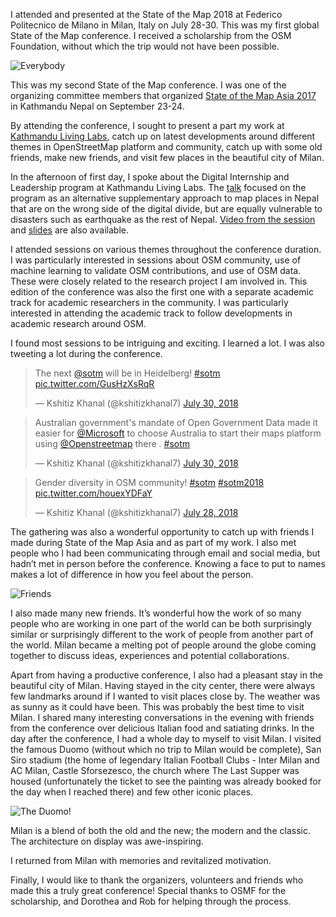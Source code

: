 I attended and presented at the State of the Map 2018 at Federico Politecnico de Milano in Milan, Italy on July 28-30. This was my first global State of the Map conference. I received a scholarship from the OSM Foundation, without which the trip would not have been possible. 

![Everybody](https://upload.wikimedia.org/wikipedia/commons/thumb/a/a1/State_of_the_Map_2018_Milano_day_1_53.jpg/800px-State_of_the_Map_2018_Milano_day_1_53.jpg)

This was my second State of the Map conference. I was one of the organizing committee members that organized [State of the Map Asia 2017](http://2017.stateofthemap.asia) in Kathmandu Nepal on September 23-24. 

By attending the conference, I sought to present a part my work at [Kathmandu Living Labs](http://kathmandulivinglabs.org), catch up on latest developments around different themes in OpenStreetMap platform and community, catch up with some old friends, make new friends, and visit few places in the beautiful city of Milan.

In the afternoon of first day, I spoke about the Digital Internship and Leadership program at Kathmandu Living Labs. The [talk](https://2018.stateofthemap.org/2018/T135-A_new_approach_to_garner_prolific_contribution_in_OpenStreetMap/) focused on the program as an alternative supplementary approach to map places in Nepal that are on the wrong side of the digital divide, but are equally vulnerable to disasters such as earthquake as the rest of Nepal. [Video from the session](https://www.youtube.com/embed/Cr9XTtwuvjg?start=15197) and [slides](https://docs.google.com/presentation/d/1pROUhGqcSvvImOBiDKBf8-xZOxXO5A0LNgmGpclZKgI/edit?usp=sharing) are also available.

I attended sessions on various themes throughout the conference duration. I was particularly interested in sessions about OSM community, use of machine learning to validate OSM contributions, and use of OSM data. These were closely related to the research project I am involved in. This edition of the conference was also the first one with a separate academic track for academic researchers in the community. I was particularly interested in attending the academic track to follow developments in academic research around OSM.

I found most sessions to be intriguing and exciting. I learned a lot. I was also tweeting a lot during the conference.  
<blockquote class="twitter-tweet" data-lang="en"><p lang="en" dir="ltr">The next <a href="https://twitter.com/sotm?ref_src=twsrc%5Etfw">@sotm</a> will be in Heidelberg! <a href="https://twitter.com/hashtag/sotm?src=hash&amp;ref_src=twsrc%5Etfw">#sotm</a> <a href="https://t.co/GusHzXsRqR">pic.twitter.com/GusHzXsRqR</a></p>&mdash; Kshitiz Khanal (@kshitizkhanal7) <a href="https://twitter.com/kshitizkhanal7/status/1023943231489359872?ref_src=twsrc%5Etfw">July 30, 2018</a></blockquote>
<script async src="https://platform.twitter.com/widgets.js" charset="utf-8"></script>

<blockquote class="twitter-tweet" data-lang="en"><p lang="en" dir="ltr">Australian government&#39;s mandate of Open Government Data made it easier for <a href="https://twitter.com/Microsoft?ref_src=twsrc%5Etfw">@Microsoft</a> to choose Australia to start their maps platform using <a href="https://twitter.com/openstreetmap?ref_src=twsrc%5Etfw">@Openstreetmap</a> there . <a href="https://twitter.com/hashtag/sotm?src=hash&amp;ref_src=twsrc%5Etfw">#sotm</a></p>&mdash; Kshitiz Khanal (@kshitizkhanal7) <a href="https://twitter.com/kshitizkhanal7/status/1023843190615560192?ref_src=twsrc%5Etfw">July 30, 2018</a></blockquote>
<script async src="https://platform.twitter.com/widgets.js" charset="utf-8"></script>

<blockquote class="twitter-tweet" data-lang="en"><p lang="en" dir="ltr">Gender diversity in OSM community! <a href="https://twitter.com/hashtag/sotm?src=hash&amp;ref_src=twsrc%5Etfw">#sotm</a> <a href="https://twitter.com/hashtag/sotm2018?src=hash&amp;ref_src=twsrc%5Etfw">#sotm2018</a> <a href="https://t.co/houexYDFaY">pic.twitter.com/houexYDFaY</a></p>&mdash; Kshitiz Khanal (@kshitizkhanal7) <a href="https://twitter.com/kshitizkhanal7/status/1023212373602119680?ref_src=twsrc%5Etfw">July 28, 2018</a></blockquote>
<script async src="https://platform.twitter.com/widgets.js" charset="utf-8"></script>

The gathering was also a wonderful opportunity to catch up with friends I made during State of the Map Asia and as part of my work. I also met people who I had been communicating through email and social media, but hadn’t met in person before the conference. Knowing a face to put to names makes a lot of difference in how you feel about the person. 

![Friends](https://lh3.googleusercontent.com/LYWA0e4QV4fjl0uPARoqy1W3y-qyOEjyAH3XcpOhuGl7bYLzbEGmaHf-rH1YoaMgx7GmXVmNzoCq6dXULiQO6MNPa20EVMQYUyIYviV6QhzMIkHzYICYBKJ-bBFS9WZAHdwn0AZ78WtnYNiuGypNXpLLjUl0e_sLe94yulMuuZbLmsqs8EH1IHPaPW9uxCALhU7UW1GXZELMZr8LYwc--r0FdNOAK3t8kGzUuD-ksx8S8q_EguX5S29gm1vTz4M1V94jNEJTLcH0ohsIAAqyM_-h1YyCPytFDWZ1XGmxUihIMDOuKn0o9RIaQMMfJPCtW2WHiobRgcpjcmBmxCEy8rPrRsL0O5jXnafv5LuNaCkl_AG4mLdvNH2qlYWwXbDnn3ZVA0y-2ugLImyCo0VQdx2yMpjEfpPRbPe0LVxDd-qvPKCSxJHgtONMDNPv-Z7Ho0unLHcsRr6_oAUF0WBIfMoAE6FwVrRs5xF8TwYTtofHTC-IlQkSLn0tDGvqbZYSHFzWcZBbK8-abvrfNm3suXeusMCrAK-aO5V8DGWF82HhX_-HWt-RGseTV2MOgAoyiwNEPj7Ynh8JDR3T4XdT4i5tt-xPH6-zO1Mm5Nyf=w1252-h938-no)

I also made many new friends. It’s wonderful how the work of so many people who are working in one part of the world can be both surprisingly similar or surprisingly different to the work of people from another part of the world. Milan became a melting pot of people around the globe coming together to discuss ideas, experiences and potential collaborations.   

Apart from having a productive conference, I also had a pleasant stay in the beautiful city of Milan. Having stayed in the city center, there were always few landmarks around if I wanted to visit places close by. The weather was as sunny as it could have been. This was probably the best time to visit Milan. I shared many interesting conversations in the evening with friends from the conference over delicious Italian food and satiating drinks. In the day after the conference, I had a whole day to myself to visit Milan. I visited the famous Duomo (without which no trip to Milan would be complete), San Siro stadium (the home of legendary Italian Football Clubs - Inter Milan and AC Milan, Castle Sforsezesco, the church where The Last Supper was housed (unfortunately the ticket to see the painting was already booked for the day when I reached there) and few other iconic places.

![The Duomo!](https://lh3.googleusercontent.com/EVxczpTpacBHRziIPOebZPLLWFhMN3v5lma4ShfYMjakqkQXByb2khxWVcrBHEY3siEVl7mntd7q9dZc8Gi0EFkIQho0-iKwW7qewD7bUdesH_0vMNK3jvR14mynQwvV9g3Tpbgvid2g0hwx_hMxOIgqw8b0lE-r1RBc0QlhG-Bk-R51rV-f8x_iHz5f1tHFXf_Fe0AopUVbJEv0KzkRgIk5LUssaGKNccre8SUO-lv7b2dKa3s4VN_33Bp359zv7bdYYTU8OZC9xFxj_EA6K7-a1DbSp8a6IWgdISwcw0iNsQzPl1t85c86UimjOt6jy2hRZsLhL2ebKV4NI30eqMQx7lpiu_IgM9rhCnl5uHpNLBwfQQux8gLARjK4qrKWo2be18jwteAmzZwsDVQaj7k3EChvL_9oOgMEz6RNFAmmpcz9Qo3-A6ZATAj8KNEgofgp7q4_0JhfdTSgTEX9ohRjYfCGWHQLVP7L0jPQU-gkaP1H3x4Z73zOB3JmuxuIYsHx4LwYK5DHBcLehZ56zi5ZbA9-XICjGLfcV8CxtmRaYwnKOiptsAE7sGdANPP13f-D_iTs6OfyWZE5ZhZvP1xabGAZdipOX82rdwgi=w1668-h938-no)

Milan is a blend of both the old and the new; the modern and the classic. The architecture on display was awe-inspiring. 

I returned from Milan with memories and revitalized motivation. 

Finally, I would like to thank the organizers, volunteers and friends who made this a truly great conference! Special thanks to OSMF for the scholarship, and Dorothea and Rob for helping through the process.
